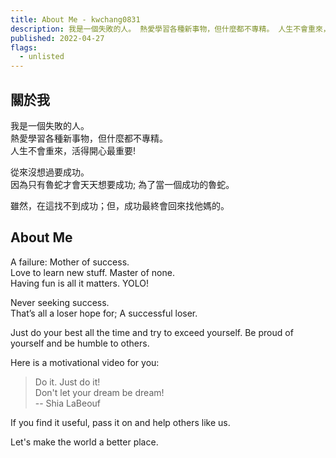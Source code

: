 ```yaml
---
title: About Me - kwchang0831
description: 我是一個失敗的人。 熱愛學習各種新事物，但什麼都不專精。 人生不會重來，活得開心最重要! 從來沒想過要成功。 因為只有魯蛇才會天天想要成功; 為了當一個成功的魯蛇。
published: 2022-04-27
flags:
  - unlisted
---
```


<script lang="ts">
  import Profile from '$lib/components/extra/profile.svelte'
  import Youtube from '$lib/components/extra/youtube.svelte'
</script>

<Profile subname="成功他媽．阿瑋" bio="{`🙈🙉🙊`}"/>

## 關於我

我是一個失敗的人。  
熱愛學習各種新事物，但什麼都不專精。  
人生不會重來，活得開心最重要!

從來沒想過要成功。  
因為只有魯蛇才會天天想要成功; 為了當一個成功的魯蛇。

雖然，在這找不到成功；但，成功最終會回來找他媽的。

## About Me

A failure: Mother of success.  
Love to learn new stuff. Master of none.  
Having fun is all it matters. YOLO!

Never seeking success.  
That’s all a loser hope for; A successful loser.

Just do your best all the time and try to exceed yourself. Be proud of yourself and be humble to others.

Here is a motivational video for you:

> Do it. Just do it!  
> Don't let your dream be dream!  
> -- Shia LaBeouf

<Youtube id="ZXsQAXx_ao0"/>

If you find it useful, pass it on and help others like us.

Let's make the world a better place.
